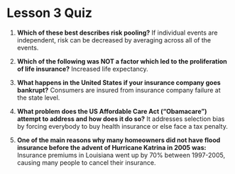 # Lesson 3 Quiz

1. **Which of these best describes risk pooling?** If individual events are independent, risk can be decreased by averaging across all of the events.

2. **Which of the following was NOT a factor which led to the proliferation of life insurance?** Increased life expectancy.

3. **What happens in the United States if your insurance company goes bankrupt?** Consumers are insured from insurance company failure at the state level.

4. **What problem does the US Affordable Care Act (“Obamacare”) attempt to address and how does it do so?** It addresses selection bias by forcing everybody to buy health insurance or else face a tax penalty.

5. **One of the main reasons why many homeowners did not have flood insurance before the advent of Hurricane Katrina in 2005 was:** Insurance premiums in Louisiana went up by 70% between 1997-2005, causing many people to cancel their insurance.

